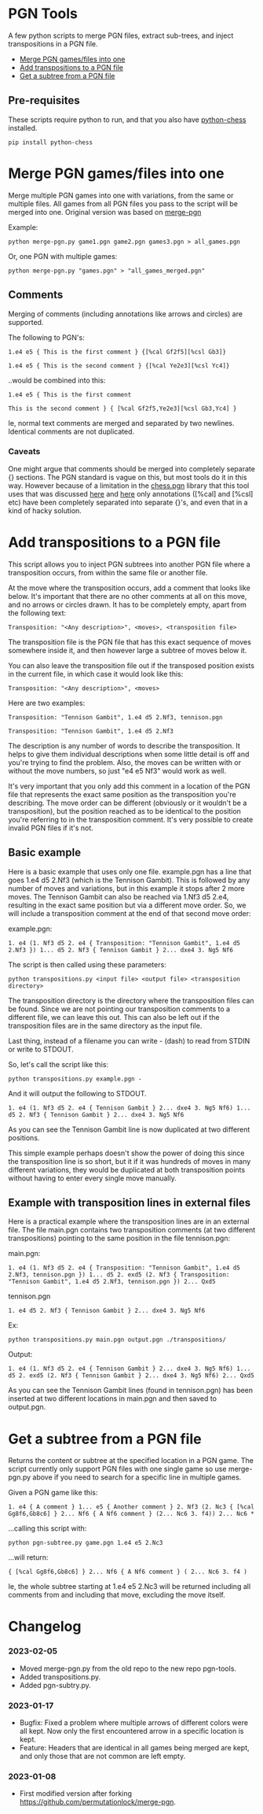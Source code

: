# PGN Tools

A few python scripts to merge PGN files, extract sub-trees, and inject transpositions in a PGN file.

* [Merge PGN games/files into one](#merge-pgn)
* [Add transpositions to a PGN file](#transpositions)
* [Get a subtree from a PGN file](#pgn-subtree)


## Pre-requisites

These scripts require python to run, and that you also have [python-chess](https://python-chess.readthedocs.io)
installed.

```
pip install python-chess
```

<a name="merge-pgn"></a>
# Merge PGN games/files into one

Merge multiple PGN games into one with variations, from the same or multiple files. All games from all PGN files you pass to the script will be merged into one. Original version was based on [merge-pgn](https://github.com/permutationlock/merge-pgn) 


Example:
```
python merge-pgn.py game1.pgn game2.pgn games3.pgn > all_games.pgn
```

Or, one PGN with multiple games:
```
python merge-pgn.py "games.pgn" > "all_games_merged.pgn"
```

## Comments

Merging of comments (including annotations like arrows and circles) are supported.

The following to PGN's:

```
1.e4 e5 { This is the first comment } {[%cal Gf2f5][%csl Gb3]}
```

```
1.e4 e5 { This is the second comment } {[%cal Ye2e3][%csl Yc4]}
```

..would be combined into this:

```
1.e4 e5 { This is the first comment

This is the second comment } { [%cal Gf2f5,Ye2e3][%csl Gb3,Yc4] }
```

Ie, normal text comments are merged and separated by two newlines. Identical comments are not duplicated.

### Caveats

One might argue that comments should be merged into completely separate {} sections. The PGN standard is vague on this, but most tools do it in this way. However because of a limitation in the [chess.pgn](https://github.com/niklasf/python-chess) library that this tool uses that was discussed [here](https://github.com/niklasf/python-chess/discussions/945) and [here](https://github.com/niklasf/python-chess/issues/946) only annotations ([%cal] and [%csl] etc) have been completely separated into separate {}'s, and even that in a kind of hacky solution.

<a name="transpositions"></a>
# Add transpositions to a PGN file

This script allows you to inject PGN subtrees into another PGN file where a transposition occurs, from within the same file or another file.

At the move where the transposition occurs, add a comment that looks like below. It's important that there are no other comments at all on this move, and no arrows or circles drawn. It has to be completely empty, apart from the following text:

```
Transposition: "<Any description>", <moves>, <transposition file>
```

The transposition file is the PGN file that has this exact sequence of moves somewhere inside it, and then however large a subtree of moves below it.

You can also leave the transposition file out if the transposed position exists in the current file, in which case it would look like this:

```
Transposition: "<Any description>", <moves>
```

Here are two examples:

```
Transposition: "Tennison Gambit", 1.e4 d5 2.Nf3, tennison.pgn
```
```
Transposition: "Tennison Gambit", 1.e4 d5 2.Nf3
```

The description is any number of words to describe the transposition. It helps to give them individual descriptions when some little detail is off and you're trying to find the problem. Also, the moves can be written with or without the move numbers, so just "e4 e5 Nf3" would work as well.

It's very important that you only add this comment in a location of the PGN file that represents the exact same position as the transposition you're describing. The move order can be different (obviously or it wouldn't be a transposition), but the position reached as to be identical to the position you're referring to in the transposition comment. It's very possible to create invalid PGN files if it's not.

## Basic example

Here is a basic example that uses only one file. example.pgn has a line that goes 1.e4 d5 2.Nf3 (which is the Tennison Gambit). This is followed by any number of moves and variations, but in this example it stops after 2 more moves. The Tennison Gambit can also be reached via 1.Nf3 d5 2.e4, resulting in the exact same position but via a different move order. So, we will include a transposition comment at the end of that second move order:

example.pgn:
```
1. e4 (1. Nf3 d5 2. e4 { Transposition: "Tennison Gambit", 1.e4 d5 2.Nf3 }) 1... d5 2. Nf3 { Tennison Gambit } 2... dxe4 3. Ng5 Nf6
```

The script is then called using these parameters:
```
python transpositions.py <input file> <output file> <transposition directory>
```

The transposition directory is the directory where the transposition files can be found. Since we are not pointing our transposition comments to a different file, we can leave this out. This can also be left out if the transposition files are in the same directory as the input file.

Last thing, instead of a filename you can write - (dash) to read from STDIN or write to STDOUT.

So, let's call the script like this:

```
python transpositions.py example.pgn -
```

And it will output the following to STDOUT.

```
1. e4 (1. Nf3 d5 2. e4 { Tennison Gambit } 2... dxe4 3. Ng5 Nf6) 1... d5 2. Nf3 { Tennison Gambit } 2... dxe4 3. Ng5 Nf6
```

As you can see the Tennison Gambit line is now duplicated at two different positions.

This simple example perhaps doesn't show the power of doing this since the transposition line is so short, but it if it was hundreds of moves in many different variations, they would be duplicated at both transposition points without having to enter every single move manually.

## Example with transposition lines in external files

Here is a practical example where the transposition lines are in an external file. The file main.pgn contains two transposition comments (at two different transpositions) pointing to the same position in the file tennison.pgn:

main.pgn:
```
1. e4 (1. Nf3 d5 2. e4 { Transposition: "Tennison Gambit", 1.e4 d5 2.Nf3, tennison.pgn }) 1... d5 2. exd5 (2. Nf3 { Transposition: "Tennison Gambit", 1.e4 d5 2.Nf3, tennison.pgn }) 2... Qxd5
```

tennison.pgn
```
1. e4 d5 2. Nf3 { Tennison Gambit } 2... dxe4 3. Ng5 Nf6
```

Ex:
```
python transpositions.py main.pgn output.pgn ./transpositions/
```

Output:

```
1. e4 (1. Nf3 d5 2. e4 { Tennison Gambit } 2... dxe4 3. Ng5 Nf6) 1... d5 2. exd5 (2. Nf3 { Tennison Gambit } 2... dxe4 3. Ng5 Nf6) 2... Qxd5
```

As you can see the Tennison Gambit lines (found in tennison.pgn) has been inserted at two different locations in main.pgn and then saved to output.pgn.


<a name="pgn-subtree"></a>
# Get a subtree from a PGN file

Returns the content or subtree at the specified location in a PGN game. The script currently only support PGN files with one single game so use merge-pgn.py above if you need to search for a specific line in multiple games.

Given a PGN game like this:
```
1. e4 { A comment } 1... e5 { Another comment } 2. Nf3 (2. Nc3 { [%cal Gg8f6,Gb8c6] } 2... Nf6 { A Nf6 comment } (2... Nc6 3. f4)) 2... Nc6 *
```

...calling this script with:
```
python pgn-subtree.py game.pgn 1.e4 e5 2.Nc3
```

...will return:
```
{ [%cal Gg8f6,Gb8c6] } 2... Nf6 { A Nf6 comment } ( 2... Nc6 3. f4 )
```

Ie, the whole subtree starting at 1.e4 e5 2.Nc3 will be returned including all comments from and including that move, excluding the move itself.


# Changelog

### 2023-02-05

- Moved merge-pgn.py from the old repo to the new repo pgn-tools.
- Added transpositions.py.
- Added pgn-subtry.py.

### 2023-01-17

- Bugfix: Fixed a problem where multiple arrows of different colors were all kept. Now only the first encountered arrow in a specific location is kept.
- Feature: Headers that are identical in all games being merged are kept, and only those that are not common are left empty.

### 2023-01-08

- First modified version after forking https://github.com/permutationlock/merge-pgn.
